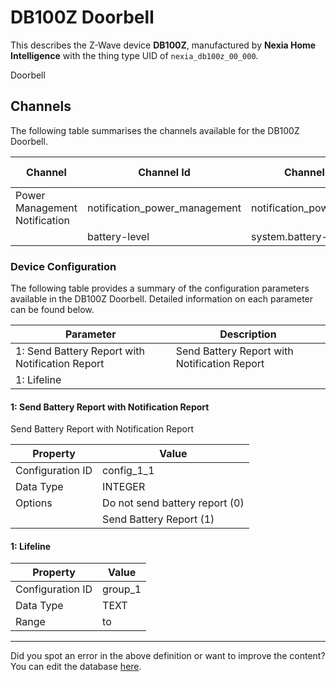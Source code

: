 
# DB100Z Doorbell

This describes the Z-Wave device **DB100Z**, manufactured by **Nexia Home Intelligence** with the thing type UID of ```nexia_db100z_00_000```. 

Doorbell

## Channels
The following table summarises the channels available for the DB100Z Doorbell.

| Channel | Channel Id | Channel Type UID | Category | Item Type |
|---------|------------|------------------|----------|-----------|
| Power Management Notification | notification_power_management | notification_power_management |  | Number |
|  | battery-level | system.battery-level |  |  |




### Device Configuration
The following table provides a summary of the configuration parameters available in the DB100Z Doorbell.
Detailed information on each parameter can be found below.

| Parameter   | Description |
|-------------|-------------|
| 1: Send Battery Report with Notification Report | Send Battery Report with Notification Report |
| 1: Lifeline |  |




#### 1: Send Battery Report with Notification Report

Send Battery Report with Notification Report


| Property         | Value    |
|------------------|----------|
| Configuration ID | config_1_1 |
| Data Type        | INTEGER || Default Value | 0 |
| Options | Do not send battery report (0) |
|  | Send Battery Report (1) |






#### 1: Lifeline




| Property         | Value    |
|------------------|----------|
| Configuration ID | group_1 |
| Data Type        | TEXT |
| Range |  to  |






---

Did you spot an error in the above definition or want to improve the content?
You can edit the database [here](http://www.cd-jackson.com/index.php/zwave/zwave-device-database/zwave-device-list/devicesummary/309).

